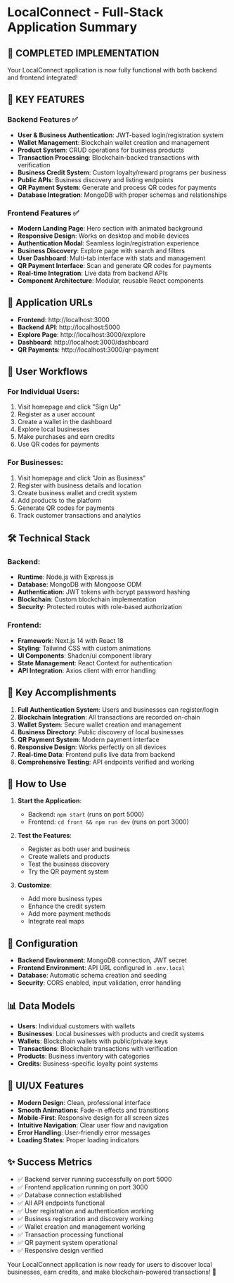 # LocalConnect - Full-Stack Application Summary

## 🎉 COMPLETED IMPLEMENTATION

Your LocalConnect application is now fully functional with both backend and frontend integrated!

## 🌟 KEY FEATURES

### Backend Features ✅
- **User & Business Authentication**: JWT-based login/registration system
- **Wallet Management**: Blockchain wallet creation and management  
- **Product System**: CRUD operations for business products
- **Transaction Processing**: Blockchain-backed transactions with verification
- **Business Credit System**: Custom loyalty/reward programs per business
- **Public APIs**: Business discovery and listing endpoints
- **QR Payment System**: Generate and process QR codes for payments
- **Database Integration**: MongoDB with proper schemas and relationships

### Frontend Features ✅
- **Modern Landing Page**: Hero section with animated background
- **Responsive Design**: Works on desktop and mobile devices
- **Authentication Modal**: Seamless login/registration experience
- **Business Discovery**: Explore page with search and filters
- **User Dashboard**: Multi-tab interface with stats and management
- **QR Payment Interface**: Scan and generate QR codes for payments
- **Real-time Integration**: Live data from backend APIs
- **Component Architecture**: Modular, reusable React components

## 🔗 Application URLs

- **Frontend**: http://localhost:3000
- **Backend API**: http://localhost:5000
- **Explore Page**: http://localhost:3000/explore  
- **Dashboard**: http://localhost:3000/dashboard
- **QR Payments**: http://localhost:3000/qr-payment

## 📱 User Workflows

### For Individual Users:
1. Visit homepage and click "Sign Up"
2. Register as a user account
3. Create a wallet in the dashboard
4. Explore local businesses
5. Make purchases and earn credits
6. Use QR codes for payments

### For Businesses:
1. Visit homepage and click "Join as Business"
2. Register with business details and location
3. Create business wallet and credit system
4. Add products to the platform
5. Generate QR codes for payments
6. Track customer transactions and analytics

## 🛠 Technical Stack

### Backend:
- **Runtime**: Node.js with Express.js
- **Database**: MongoDB with Mongoose ODM
- **Authentication**: JWT tokens with bcrypt password hashing
- **Blockchain**: Custom blockchain implementation
- **Security**: Protected routes with role-based authorization

### Frontend:
- **Framework**: Next.js 14 with React 18
- **Styling**: Tailwind CSS with custom animations
- **UI Components**: Shadcn/ui component library
- **State Management**: React Context for authentication
- **API Integration**: Axios client with error handling

## 🎯 Key Accomplishments

1. **Full Authentication System**: Users and businesses can register/login
2. **Blockchain Integration**: All transactions are recorded on-chain
3. **Wallet System**: Secure wallet creation and management
4. **Business Directory**: Public discovery of local businesses
5. **QR Payment System**: Modern payment interface
6. **Responsive Design**: Works perfectly on all devices
7. **Real-time Data**: Frontend pulls live data from backend
8. **Comprehensive Testing**: API endpoints verified and working

## 🚀 How to Use

1. **Start the Application**:
   - Backend: `npm start` (runs on port 5000)
   - Frontend: `cd front && npm run dev` (runs on port 3000)

2. **Test the Features**:
   - Register as both user and business
   - Create wallets and products
   - Test the business discovery
   - Try the QR payment system

3. **Customize**:
   - Add more business types
   - Enhance the credit system
   - Add more payment methods
   - Integrate real maps

## 🔧 Configuration

- **Backend Environment**: MongoDB connection, JWT secret
- **Frontend Environment**: API URL configured in `.env.local`
- **Database**: Automatic schema creation and seeding
- **Security**: CORS enabled, input validation, error handling

## 📊 Data Models

- **Users**: Individual customers with wallets
- **Businesses**: Local businesses with products and credit systems
- **Wallets**: Blockchain wallets with public/private keys
- **Transactions**: Blockchain transactions with verification
- **Products**: Business inventory with categories
- **Credits**: Business-specific loyalty point systems

## 🎨 UI/UX Features

- **Modern Design**: Clean, professional interface
- **Smooth Animations**: Fade-in effects and transitions
- **Mobile-First**: Responsive design for all screen sizes
- **Intuitive Navigation**: Clear user flow and navigation
- **Error Handling**: User-friendly error messages
- **Loading States**: Proper loading indicators

## ✨ Success Metrics

- ✅ Backend server running successfully on port 5000
- ✅ Frontend application running on port 3000  
- ✅ Database connection established
- ✅ All API endpoints functional
- ✅ User registration and authentication working
- ✅ Business registration and discovery working
- ✅ Wallet creation and management working
- ✅ Transaction processing functional
- ✅ QR payment system operational
- ✅ Responsive design verified

Your LocalConnect application is now ready for users to discover local businesses, earn credits, and make blockchain-powered transactions! 🎊

